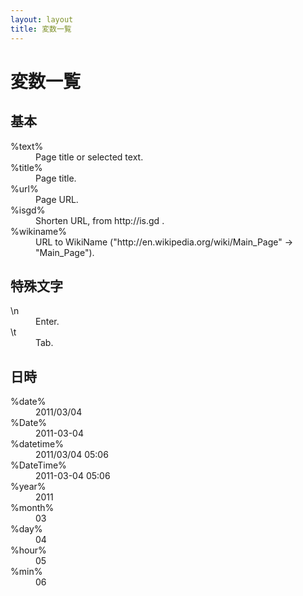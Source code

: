 ```yaml
---
layout: layout
title: 変数一覧
---
```

# 変数一覧

## 基本
<dl id="dl-variables" class="variables">
  <dt>%text%</dt>
  <dd>Page title or selected text.</dd>
  <dt>%title%</dt>
  <dd>Page title.</dd>
  <dt>%url%</dt>
  <dd>Page URL.</dd>
  <dt>%isgd%</dt>
  <dd>Shorten URL, from http://is.gd .</dd>
  <dt>%wikiname%</dt>
  <dd>URL to WikiName ("http://en.wikipedia.org/wiki/Main_Page" -> "Main_Page").</dd>
</dl>

## 特殊文字
<dl id="dl-variables" class="variables">
  <dt>\n</dt>
  <dd>Enter.</dd>
  <dt>\t</dt>
  <dd>Tab.</dd>
</dl>

## 日時
<dl id="dl-variables" class="variables">
  <dt>%date%</dt>
  <dd>2011/03/04</dd>
  <dt>%Date%</dt>
  <dd>2011-03-04</dd>
  <dt>%datetime%</dt>
  <dd>2011/03/04 05:06</dd>
  <dt>%DateTime%</dt>
  <dd>2011-03-04 05:06</dd>
  <dt>%year%</dt>
  <dd>2011</dd>
  <dt>%month%</dt>
  <dd>03</dd>
  <dt>%day%</dt>
  <dd>04</dd>
  <dt>%hour%</dt>
  <dd>05</dd>
  <dt>%min%</dt>
  <dd>06</dd>
</dl>


